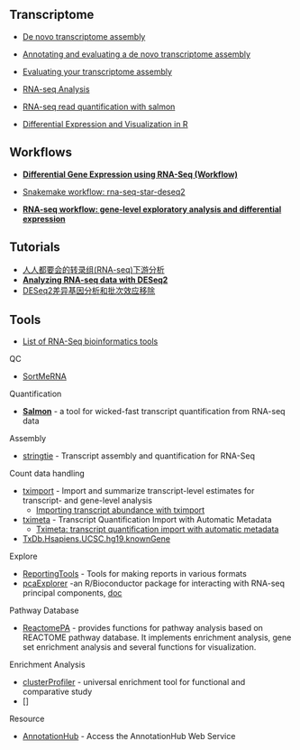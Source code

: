  
## Transcriptome

- [De novo transcriptome assembly](https://angus.readthedocs.io/en/2019/transcriptome-assembly-nematostella.html)
- [Annotating and evaluating a de novo transcriptome assembly](https://angus.readthedocs.io/en/2019/dammit_annotation.html)
- [Evaluating your transcriptome assembly](https://dibsi-rnaseq.readthedocs.io/en/latest/evaluation.html)

- [RNA-seq Analysis](https://angus.readthedocs.io/en/2019/RNA-seq-Analysis.html)
- [RNA-seq read quantification with salmon](https://angus.readthedocs.io/en/2019/salmon-quant.html)
- [Differential Expression and Visualization in R](https://angus.readthedocs.io/en/2019/diff-ex-and-viz.html)

## Workflows

- [**Differential Gene Expression using RNA-Seq (Workflow)**](https://github.com/twbattaglia/RNAseq-workflow)

- [Snakemake workflow: rna-seq-star-deseq2](https://github.com/snakemake-workflows/rna-seq-star-deseq2)
- [**RNA-seq workflow: gene-level exploratory analysis and differential expression**](https://bioconductor.org/packages/release/workflows/vignettes/rnaseqGene/inst/doc/rnaseqGene.html)


## Tutorials

- [人人都要会的转录组(RNA-seq)下游分析](https://zhuanlan.zhihu.com/p/77901431)
- [**Analyzing RNA-seq data with DESeq2**](http://bioconductor.org/packages/devel/bioc/vignettes/DESeq2/inst/doc/DESeq2.html)
- [DESeq2差异基因分析和批次效应移除](https://mp.weixin.qq.com/s?__biz=MzI5MTcwNjA4NQ==&mid=2247485368&idx=1&sn=12b20487e9014ce2e69f01d3efbc6ce8&chksm=ec0dc232db7a4b248530e117a86053a9149d9ede5258326e04a4ab375f6858853c2e4c06d07d&scene=21#wechat_redirect)


## Tools

- [List of RNA-Seq bioinformatics tools](https://en.wikipedia.org/wiki/List_of_RNA-Seq_bioinformatics_tools)

QC

- [SortMeRNA](https://github.com/biocore/sortmerna/)

Quantification

- [**Salmon**](https://salmon.readthedocs.io/en/latest/salmon.html) - a tool for wicked-fast transcript quantification from RNA-seq data

Assembly

- [stringtie](https://github.com/gpertea/stringtie) - Transcript assembly and quantification for RNA-Seq


Count data handling

- [tximport](https://github.com/mikelove/tximport) - Import and summarize transcript-level estimates for transcript- and gene-level analysis
    - [Importing transcript abundance with tximport](http://bioconductor.org/packages/release/bioc/vignettes/tximport/inst/doc/tximport.html)
- [tximeta](https://github.com/mikelove/tximeta) - Transcript Quantification Import with Automatic Metadata
    - [Tximeta: transcript quantification import with automatic metadata](https://bioconductor.org/packages/release/bioc/vignettes/tximeta/inst/doc/tximeta.html)
- [TxDb.Hsapiens.UCSC.hg19.knownGene](https://bioconductor.org/packages/release/data/annotation/html/TxDb.Hsapiens.UCSC.hg19.knownGene.html)

Explore

- [ReportingTools](http://bioconductor.org/packages/release/bioc/html/ReportingTools.html) - Tools for making reports in various formats
- [pcaExplorer](http://bioconductor.org/packages/release/bioc/html/pcaExplorer.html) -an R/Bioconductor package for interacting with RNA-seq principal components, [doc](http://bioconductor.org/packages/release/bioc/vignettes/pcaExplorer/inst/doc/upandrunning.html)

Pathway Database

- [ReactomePA](https://bioconductor.org/packages/release/bioc/html/ReactomePA.html) - provides functions for pathway analysis based on REACTOME pathway database. It implements enrichment analysis, gene set enrichment analysis and several functions for visualization.

Enrichment Analysis

- [clusterProfiler](http://yulab-smu.top/clusterProfiler-book/) - universal enrichment tool for functional and comparative study
- []

Resource

- [AnnotationHub](https://bioconductor.org/packages/devel/bioc/vignettes/AnnotationHub/inst/doc/AnnotationHub.html) - Access the AnnotationHub Web Service
